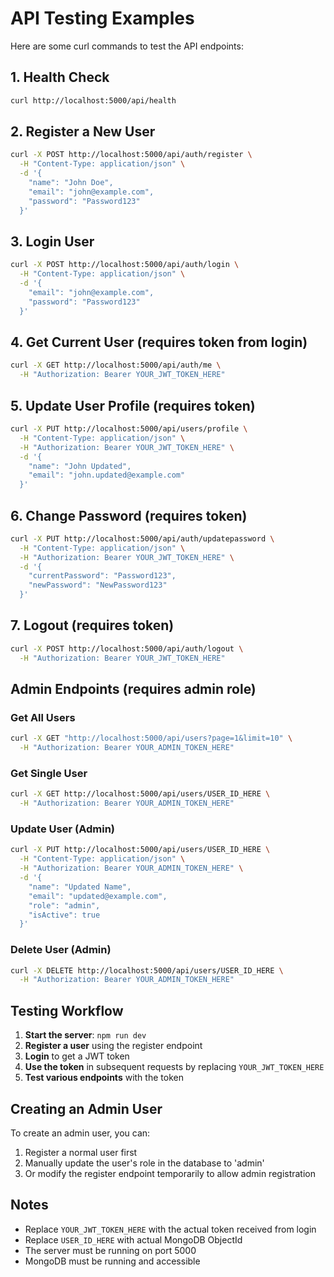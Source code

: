 # API Testing Examples

Here are some curl commands to test the API endpoints:

## 1. Health Check
```bash
curl http://localhost:5000/api/health
```

## 2. Register a New User
```bash
curl -X POST http://localhost:5000/api/auth/register \
  -H "Content-Type: application/json" \
  -d '{
    "name": "John Doe",
    "email": "john@example.com",
    "password": "Password123"
  }'
```

## 3. Login User
```bash
curl -X POST http://localhost:5000/api/auth/login \
  -H "Content-Type: application/json" \
  -d '{
    "email": "john@example.com",
    "password": "Password123"
  }'
```

## 4. Get Current User (requires token from login)
```bash
curl -X GET http://localhost:5000/api/auth/me \
  -H "Authorization: Bearer YOUR_JWT_TOKEN_HERE"
```

## 5. Update User Profile (requires token)
```bash
curl -X PUT http://localhost:5000/api/users/profile \
  -H "Content-Type: application/json" \
  -H "Authorization: Bearer YOUR_JWT_TOKEN_HERE" \
  -d '{
    "name": "John Updated",
    "email": "john.updated@example.com"
  }'
```

## 6. Change Password (requires token)
```bash
curl -X PUT http://localhost:5000/api/auth/updatepassword \
  -H "Content-Type: application/json" \
  -H "Authorization: Bearer YOUR_JWT_TOKEN_HERE" \
  -d '{
    "currentPassword": "Password123",
    "newPassword": "NewPassword123"
  }'
```

## 7. Logout (requires token)
```bash
curl -X POST http://localhost:5000/api/auth/logout \
  -H "Authorization: Bearer YOUR_JWT_TOKEN_HERE"
```

## Admin Endpoints (requires admin role)

### Get All Users
```bash
curl -X GET "http://localhost:5000/api/users?page=1&limit=10" \
  -H "Authorization: Bearer YOUR_ADMIN_TOKEN_HERE"
```

### Get Single User
```bash
curl -X GET http://localhost:5000/api/users/USER_ID_HERE \
  -H "Authorization: Bearer YOUR_ADMIN_TOKEN_HERE"
```

### Update User (Admin)
```bash
curl -X PUT http://localhost:5000/api/users/USER_ID_HERE \
  -H "Content-Type: application/json" \
  -H "Authorization: Bearer YOUR_ADMIN_TOKEN_HERE" \
  -d '{
    "name": "Updated Name",
    "email": "updated@example.com",
    "role": "admin",
    "isActive": true
  }'
```

### Delete User (Admin)
```bash
curl -X DELETE http://localhost:5000/api/users/USER_ID_HERE \
  -H "Authorization: Bearer YOUR_ADMIN_TOKEN_HERE"
```

## Testing Workflow

1. **Start the server**: `npm run dev`
2. **Register a user** using the register endpoint
3. **Login** to get a JWT token
4. **Use the token** in subsequent requests by replacing `YOUR_JWT_TOKEN_HERE`
5. **Test various endpoints** with the token

## Creating an Admin User

To create an admin user, you can:

1. Register a normal user first
2. Manually update the user's role in the database to 'admin'
3. Or modify the register endpoint temporarily to allow admin registration

## Notes

- Replace `YOUR_JWT_TOKEN_HERE` with the actual token received from login
- Replace `USER_ID_HERE` with actual MongoDB ObjectId
- The server must be running on port 5000
- MongoDB must be running and accessible
